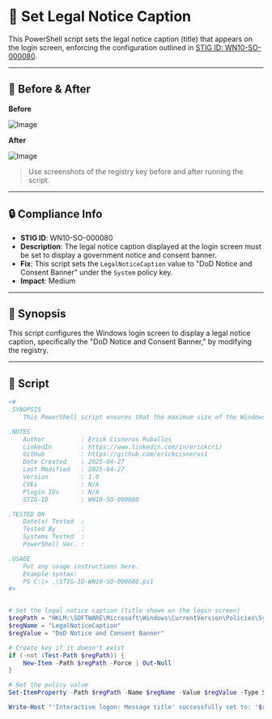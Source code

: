 # 📜 Set Legal Notice Caption

This PowerShell script sets the legal notice caption (title) that appears on the login screen, enforcing the configuration outlined in [STIG ID: WN10-SO-000080](https://public.cyber.mil/stigs/).

---

## 📸 Before & After

**Before**

![Image](https://github.com/user-attachments/assets/7c9ff9ce-4f25-4b17-8612-fcb3f2f7df4c)

**After**

![Image](https://github.com/user-attachments/assets/bf02d6ad-9f3a-48b6-9020-0a500f3fdd5d)

> Use screenshots of the registry key before and after running the script.

---

## 🔒 Compliance Info

- **STIG ID**: WN10-SO-000080  
- **Description**: The legal notice caption displayed at the login screen must be set to display a government notice and consent banner.  
- **Fix**: This script sets the `LegalNoticeCaption` value to "DoD Notice and Consent Banner" under the `System` policy key.  
- **Impact**: Medium

---

## 🧠 Synopsis

This script configures the Windows login screen to display a legal notice caption, specifically the "DoD Notice and Consent Banner," by modifying the registry.

---

## 📜 Script

```powershell
<#
.SYNOPSIS
    This PowerShell script ensures that the maximum size of the Windows Application event log is at least 32768 KB (32 MB).

.NOTES
    Author          : Erick Cisneros Ruballos
    LinkedIn        : https://www.linkedin.com/in/erickcr1/
    GitHub          : https://github.com/erickcisneros1
    Date Created    : 2025-04-27
    Last Modified   : 2025-04-27
    Version         : 1.0
    CVEs            : N/A
    Plugin IDs      : N/A
    STIG-ID         : WN10-SO-000080

.TESTED ON
    Date(s) Tested  : 
    Tested By       : 
    Systems Tested  : 
    PowerShell Ver. : 

.USAGE
    Put any usage instructions here.
    Example syntax:
    PS C:\> .\STIG-ID-WN10-SO-000080.ps1 
#>


# Set the legal notice caption (title shown on the login screen)
$regPath = "HKLM:\SOFTWARE\Microsoft\Windows\CurrentVersion\Policies\System"
$regName = "LegalNoticeCaption"
$regValue = "DoD Notice and Consent Banner"

# Create key if it doesn't exist
if (-not (Test-Path $regPath)) {
    New-Item -Path $regPath -Force | Out-Null
}

# Set the policy value
Set-ItemProperty -Path $regPath -Name $regName -Value $regValue -Type String

Write-Host "'Interactive logon: Message title' successfully set to: '$regValue'"
